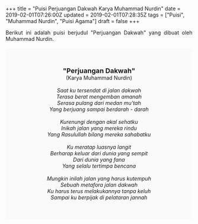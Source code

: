 +++
title = "Puisi Perjuangan Dakwah Karya Muhammad Nurdin"
date = 2019-02-01T07:26:00Z
updated = 2019-02-01T07:28:35Z
tags = ["Puisi", "Muhammad Nurdin", "Puisi Agama"]
draft = false
+++

<div dir="ltr" style="text-align: left;" trbidi="on"><div dir="ltr" style="text-align: left;" trbidi="on"><div style="text-align: justify;">Berikut ini adalah puisi berjudul "Perjuangan Dakwah" yang dibuat oleh Muhammad Nurdin.</div><br /><div style="background: #FAFAFA; font-size: 14px; height: auto; margin: 0 auto; padding: 50px; text-align: center; width: auto;"><span style="font-size: 18px;"><b>"Perjuangan Dakwah"</b></span><br />(Karya Muhammad Nurdin) <br /><br /><i>Saat ku tersendat di jalan dakwah<br />Terasa berat mengemban amanah<br />Serasa pulang dari medan mu'tah<br />Yang berjuang sampai berdarah - darah<br /><br />Kurenungi dengan akal sehatku<br />Inikah jalan yang mereka rindu<br />Yang Rasulullah bilang mereka sahabatku<br /><br />Ku meratap luasnya langit<br />Berharap keluar dari dunia yang sempit<br />Dari dunia yang fana<br />Yang selalu tertimpa bencana<br /><br />Mungkin inilah jalan yang harus kutempuh<br />Sebuah metafora jalan dakwah<br />Ku harus terus melakukannya tanpa keluh<br />Sampai ku berpijak di pelataran jannah</i> </div></div></div>
